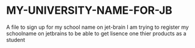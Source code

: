 # MY-UNIVERSITY-NAME-FOR-JB
A file to sign up for my school name on jet-brain
I am trying to register my schoolname on jetbrains to be able to get lisence one thier products as a student
